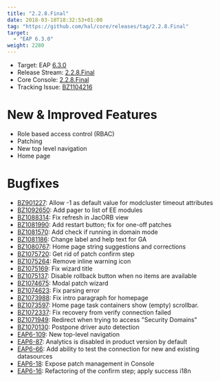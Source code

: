 ```yaml
---
title: "2.2.8.Final"
date: 2018-03-10T18:32:53+01:00
tag: "https://github.com/hal/core/releases/tag/2.2.8.Final"
target: 
  - "EAP 6.3.0"
weight: 2280
---
```

- Target: EAP [6.3.0](https://access.redhat.com/documentation/en-us/jboss_enterprise_application_platform/6.3/html/6.3.0_release_notes/index)
- Release Stream: [2.2.8.Final](https://github.com/hal/release-stream/releases/tag/2.2.8.Final) 
- Core Console: [2.2.8.Final](https://github.com/hal/core/releases/tag/2.2.8.Final)
- Tracking Issue: [BZ1104216](https://bugzilla.redhat.com/show_bug.cgi?id=1104216)

# New & Improved Features

- Role based access control (RBAC)
- Patching
- New top level navigation
- Home page

# Bugfixes

- [BZ901227](https://bugzilla.redhat.com/show_bug.cgi?id=901227): Allow -1 as default value for modcluster timeout attributes
- [BZ1092650](https://bugzilla.redhat.com/show_bug.cgi?id=1092650): Add pager to list of EE modules
- [BZ1088314](https://bugzilla.redhat.com/show_bug.cgi?id=1088314): Fix refresh in JacORB view
- [BZ1081990](https://bugzilla.redhat.com/show_bug.cgi?id=1081990): Add restart button; fix for one-off patches
- [BZ1081570](https://bugzilla.redhat.com/show_bug.cgi?id=1081570): Add check if running in domain mode
- [BZ1081186](https://bugzilla.redhat.com/show_bug.cgi?id=1081186): Change label and help text for GA
- [BZ1080767](https://bugzilla.redhat.com/show_bug.cgi?id=1080767): Home page string suggestions and corrections
- [BZ1075720](https://bugzilla.redhat.com/show_bug.cgi?id=1075720): Get rid of patch confirm step
- [BZ1075264](https://bugzilla.redhat.com/show_bug.cgi?id=1075264): Remove inline warning icon
- [BZ1075169](https://bugzilla.redhat.com/show_bug.cgi?id=1075169): Fix wizard title
- [BZ1075137](https://bugzilla.redhat.com/show_bug.cgi?id=1075137): Disable rollback button when no items are available
- [BZ1074675](https://bugzilla.redhat.com/show_bug.cgi?id=1074675): Modal patch wizard
- [BZ1074623](https://bugzilla.redhat.com/show_bug.cgi?id=1074623): Fix parsing error
- [BZ1073988](https://bugzilla.redhat.com/show_bug.cgi?id=1073988): Fix intro paragraph for homepage
- [BZ1073597](https://bugzilla.redhat.com/show_bug.cgi?id=1073597): Home page task containers show (empty) scrollbar.
- [BZ1072337](https://bugzilla.redhat.com/show_bug.cgi?id=1072337): Fix recovery from verify connection failed
- [BZ1071949](https://bugzilla.redhat.com/show_bug.cgi?id=1071949): Redirect when trying to access "Security Domains"
- [BZ1070130](https://bugzilla.redhat.com/show_bug.cgi?id=1070130): Postpone driver auto detection
- [EAP6-109](https://issues.redhat.com/browse/EAP6-109): New top-level navigation
- [EAP6-87](https://issues.redhat.com/browse/EAP6-87): Analytics is disabled in product version by default
- [EAP6-66](https://issues.redhat.com/browse/EAP6-66): Add ability to test the connection for new and existing datasources
- [EAP6-18](https://issues.redhat.com/browse/EAP6-18): Expose patch management in Console
- [EAP6-16](https://issues.redhat.com/browse/EAP6-16): Refactoring of the confirm step; apply success i18n

